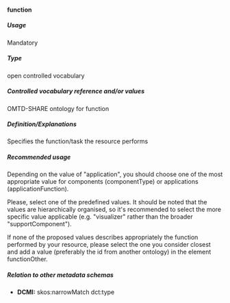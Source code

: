 #### function

##### Usage

Mandatory

##### Type

open controlled vocabulary

##### Controlled vocabulary reference and/or values

OMTD-SHARE ontology for function

##### Definition/Explanations

Specifies the function/task the resource performs

##### Recommended usage

Depending on the value of "application", you should choose one of the most appropriate value for components \(componentType\) or applications \(applicationFunction\).

Please, select one of the predefined values. It should be noted that the values are hierarchically organised, so it's recommended to select the more specific value applicable \(e.g. "visualizer" rather than the broader "supportComponent"\).

If none of the proposed values describes appropriately the function performed by your resource, please select the one you consider closest and add a value \(preferably the id from another ontology\) in the element functionOther.

##### Relation to other metadata schemas

* **DCMI:** skos:narrowMatch dct:type



